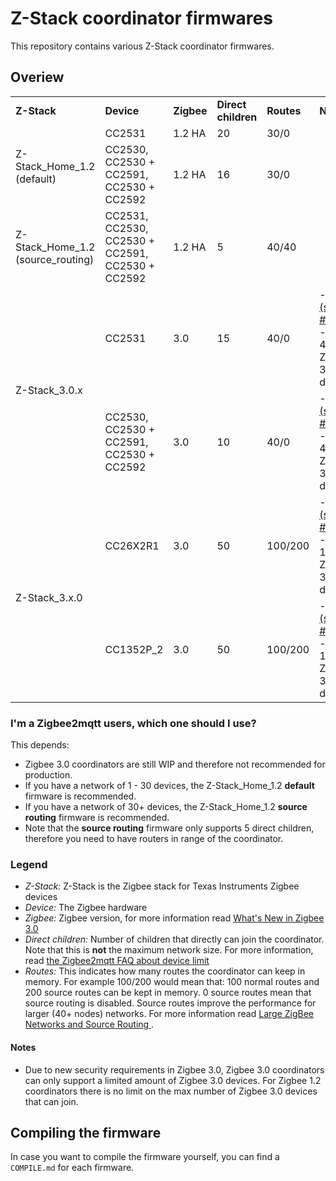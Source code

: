 # Z-Stack coordinator firmwares
This repository contains various Z-Stack coordinator firmwares.

## Overiew
<table>
  <tr>
    <td><b>Z-Stack</b></td>
    <td><b>Device</b></td>
    <td><b>Zigbee</b></td>
    <td><b>Direct children</b></td>
    <td><b>Routes</b></td>
    <td><b>Notes</b></td>
  </tr>
  <tr>
    <td rowspan="2">Z-Stack_Home_1.2 (default)</td>
    <td>CC2531</td>
    <td>1.2 HA</td>
    <td>20</td>
    <td>30/0</td>
    <td></td>
  </tr>
  <tr>
    <td>CC2530, CC2530 + CC2591, CC2530 + CC2592</td>
    <td>1.2 HA</td>
    <td>16</td>
    <td>30/0</td>
    <td></td>
  </tr>
  <tr>
    <td>Z-Stack_Home_1.2 (source_routing)</td>
    <td>CC2531, CC2530, CC2530 + CC2591, CC2530 + CC2592</td>
    <td>1.2 HA</td>
    <td>5</td>
    <td>40/40</td>
    <td></td>
  </tr>
  <tr>
    <td rowspan="2">Z-Stack_3.0.x</td>
    <td>CC2531</td>
    <td>3.0</td>
    <td>15</td>
    <td>40/0</td>
    <td>
      - <a href="https://github.com/Koenkk/zigbee2mqtt/issues/1445">WIP (see #1445)</a>
      <br/>
      - Max 40 Zigbee 3.0 devices
    </td>
  </tr>
  <tr>
    <td>CC2530, CC2530 + CC2591, CC2530 + CC2592</td>
    <td>3.0</td>
    <td>10</td>
    <td>40/0</td>
    <td>
      - <a href="https://github.com/Koenkk/zigbee2mqtt/issues/1445">WIP (see #1445)</a>
      <br/>
      - Max 40 Zigbee 3.0 devices
    </td>
  </tr>
  <tr>
    <td rowspan="2">Z-Stack_3.x.0</td>
    <td>CC26X2R1</td>
    <td>3.0</td>
    <td>50</td>
    <td>100/200</td>
    <td>
      - <a href="https://github.com/Koenkk/zigbee2mqtt/issues/1429">WIP (see #1429)</a>
      <br/>
      - Max 100 Zigbee 3.0 devices
    </td>
  </tr>
  <tr>
    <td>CC1352P_2</td>
    <td>3.0</td>
    <td>50</td>
    <td>100/200</td>
    <td>
      - <a href="https://github.com/Koenkk/zigbee2mqtt/issues/1429">WIP (see #1429)</a>
      <br/>
      - Max 100 Zigbee 3.0 devices
    </td>
  </tr>
</table>

### I'm a Zigbee2mqtt users, which one should I use?
This depends:
- Zigbee 3.0 coordinators are still WIP and therefore not recommended for production.
- If you have a network of 1 - 30 devices, the Z-Stack_Home_1.2 **default** firmware is recommended.
- If you have a network of 30+ devices, the Z-Stack_Home_1.2 **source routing** firmware is recommended.
- Note that the **source routing** firmware only supports 5 direct children, therefore you need to have routers in range of the coordinator.

### Legend
- *Z-Stack:* Z-Stack is the Zigbee stack for Texas Instruments Zigbee devices
- *Device:* The Zigbee hardware
- *Zigbee:* Zigbee version, for more information read [What's New in Zigbee 3.0](http://www.ti.com/lit/an/swra615a/swra615a.pdf)
- *Direct children:* Number of children that directly can join the coordinator. Note that this is **not** the maximum network size. For more information, read [the Zigbee2mqtt FAQ about device limit](http://www.zigbee2mqtt.io/information/FAQ.html#i-read-that-zigbee2mqtt-has-a-limit-of-15-devices-is-this-true)
- *Routes:* This indicates how many routes the coordinator can keep in memory. For example 100/200 would mean that: 100 normal routes and 200 source routes can be kept in memory. 0 source routes mean that source routing is disabled. Source routes improve the performance for larger (40+ nodes) networks. For more information read [Large ZigBee Networks and Source Routing
](http://cms.digi.com/resources/documentation/digidocs/90001537/references/r_large_zigbee_networks-source_routing.htm?TocPath=Working%20with%20Zigbee%7C_____14).

#### Notes
- Due to new security requirements in Zigbee 3.0, Zigbee 3.0 coordinators can only support a limited amount of Zigbee 3.0 devices. For Zigbee 1.2 coordinators there is no limit on the max number of Zigbee 3.0 devices that can join.

## Compiling the firmware
In case you want to compile the firmware yourself, you can find a `COMPILE.md` for each firmware.
